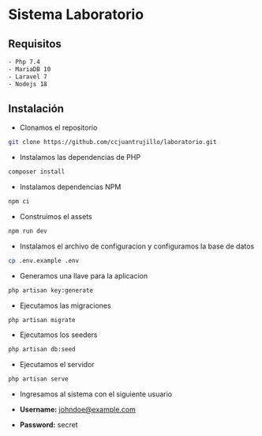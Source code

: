 # Sistema Laboratorio

## Requisitos

```sh
- Php 7.4
- MariaDB 10
- Laravel 7
- Nodejs 18
```
## Instalación

- Clonamos el repositorio

```sh
git clone https://github.com/ccjuantrujillo/laboratorio.git
```

- Instalamos las dependencias de PHP

```sh
composer install
```

- Instalamos dependencias NPM

```sh
npm ci
```

- Construimos el assets

```sh
npm run dev
```

- Instalamos el archivo de configuracion y configuramos la base de datos

```sh
cp .env.example .env
```

- Generamos una llave para la aplicacion

```sh
php artisan key:generate
```

- Ejecutamos las migraciones

```sh
php artisan migrate
```

- Ejecutamos los seeders

```sh
php artisan db:seed
```

- Ejecutamos el servidor

```sh
php artisan serve
```

- Ingresamos al sistema con el siguiente usuario

- **Username:** johndoe@example.com
- **Password:** secret
